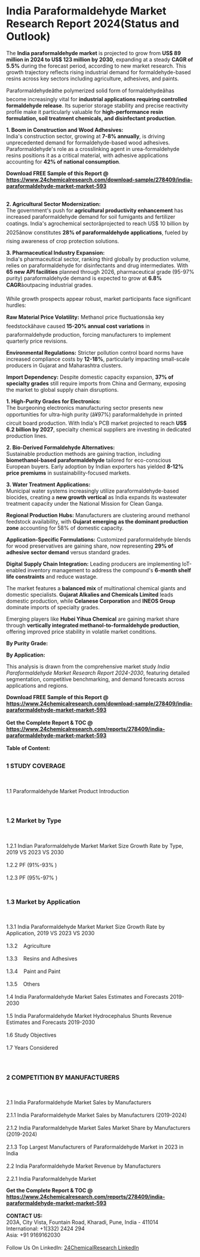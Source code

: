 <h1>India Paraformaldehyde Market Research Report 2024(Status and Outlook)</h1><p>The <strong>India paraformaldehyde market</strong> is projected to grow from <strong>US$ 89 million in 2024 to US$ 123 million by 2030</strong>, expanding at a steady <strong>CAGR of 5.5%</strong> during the forecast period, according to new market research. This growth trajectory reflects rising industrial demand for formaldehyde-based resins across key sectors including agriculture, adhesives, and paints.</p><p>Paraformaldehydeâthe polymerized solid form of formaldehydeâhas become increasingly vital for <strong>industrial applications requiring controlled formaldehyde release</strong>. Its superior storage stability and precise reactivity profile make it particularly valuable for <strong>high-performance resin formulation, soil treatment chemicals, and disinfectant production</strong>.</p><p><strong>1. Boom in Construction and Wood Adhesives:</strong><br>
India's construction sector, growing at <strong>7-8% annually</strong>, is driving unprecedented demand for formaldehyde-based wood adhesives. Paraformaldehyde's role as a crosslinking agent in urea-formaldehyde resins positions it as a critical material, with adhesive applications accounting for <strong>42% of national consumption</strong>.</p><div><b>Download FREE Sample of this Report @ 
            <a href="https://www.24chemicalresearch.com/download-sample/278409/india-paraformaldehyde-market-market-593">
            https://www.24chemicalresearch.com/download-sample/278409/india-paraformaldehyde-market-market-593</a></b></div><br><p><strong>2. Agricultural Sector Modernization:</strong><br>
The government's push for <strong>agricultural productivity enhancement</strong> has increased paraformaldehyde demand for soil fumigants and fertilizer coatings. India's agrochemical sectorâprojected to reach US$ 10 billion by 2025ânow constitutes <strong>28% of paraformaldehyde applications</strong>, fueled by rising awareness of crop protection solutions.</p><p><strong>3. Pharmaceutical Industry Expansion:</strong><br>
India's pharmaceutical sector, ranking third globally by production volume, relies on paraformaldehyde for disinfectants and drug intermediates. With <strong>65 new API facilities</strong> planned through 2026, pharmaceutical grade (95-97% purity) paraformaldehyde demand is expected to grow at <strong>6.8% CAGR</strong>âoutpacing industrial grades.</p><p>While growth prospects appear robust, market participants face significant hurdles:</p><p><strong>Raw Material Price Volatility:</strong> Methanol price fluctuationsâa key feedstockâhave caused <strong>15-20% annual cost variations</strong> in paraformaldehyde production, forcing manufacturers to implement quarterly price revisions.</p><p><strong>Environmental Regulations:</strong> Stricter pollution control board norms have increased compliance costs by <strong>12-18%</strong>, particularly impacting small-scale producers in Gujarat and Maharashtra clusters.</p><p><strong>Import Dependency:</strong> Despite domestic capacity expansion, <strong>37% of specialty grades</strong> still require imports from China and Germany, exposing the market to global supply chain disruptions.</p><p><strong>1. High-Purity Grades for Electronics:</strong><br>
The burgeoning electronics manufacturing sector presents new opportunities for ultra-high purity (â¥97%) paraformaldehyde in printed circuit board production. With India's PCB market projected to reach <strong>US$ 6.2 billion by 2027</strong>, specialty chemical suppliers are investing in dedicated production lines.</p><p><strong>2. Bio-Derived Formaldehyde Alternatives:</strong><br>
Sustainable production methods are gaining traction, including <strong>biomethanol-based paraformaldehyde</strong> tailored for eco-conscious European buyers. Early adoption by Indian exporters has yielded <strong>8-12% price premiums</strong> in sustainability-focused markets.</p><p><strong>3. Water Treatment Applications:</strong><br>
Municipal water systems increasingly utilize paraformaldehyde-based biocides, creating a <strong>new growth vertical</strong> as India expands its wastewater treatment capacity under the National Mission for Clean Ganga.</p><p><strong>Regional Production Hubs:</strong> Manufacturers are clustering around methanol feedstock availability, with <strong>Gujarat emerging as the dominant production zone</strong> accounting for 58% of domestic capacity.</p><p><strong>Application-Specific Formulations:</strong> Customized paraformaldehyde blends for wood preservatives are gaining share, now representing <strong>29% of adhesive sector demand</strong> versus standard grades.</p><p><strong>Digital Supply Chain Integration:</strong> Leading producers are implementing IoT-enabled inventory management to address the compound's <strong>6-month shelf life constraints</strong> and reduce wastage.</p><p>The market features a <strong>balanced mix</strong> of multinational chemical giants and domestic specialists. <strong>Gujarat Alkalies and Chemicals Limited</strong> leads domestic production, while <strong>Celanese Corporation</strong> and <strong>INEOS Group</strong> dominate imports of specialty grades.</p><p>Emerging players like <strong>Hubei Yihua Chemical</strong> are gaining market share through <strong>vertically integrated methanol-to-formaldehyde production</strong>, offering improved price stability in volatile market conditions.</p><p><strong>By Purity Grade:</strong></p><p><strong>By Application:</strong></p><p>This analysis is drawn from the comprehensive market study <em>India Paraformaldehyde Market Research Report 2024-2030</em>, featuring detailed segmentation, competitive benchmarking, and demand forecasts across applications and regions.</p><div><b>Download FREE Sample of this Report @ 
            <a href="https://www.24chemicalresearch.com/download-sample/278409/india-paraformaldehyde-market-market-593">
            https://www.24chemicalresearch.com/download-sample/278409/india-paraformaldehyde-market-market-593</a></b></div><br><div><b>Get the Complete Report & TOC @ 
            <a href="https://www.24chemicalresearch.com/reports/278409/india-paraformaldehyde-market-market-593">
            https://www.24chemicalresearch.com/reports/278409/india-paraformaldehyde-market-market-593</a></b></div><br>
            <b>Table of Content:</b><p><h2><span style="font-size:16px"><strong>1 STUDY COVERAGE</strong></span></h2><br />
<p>1.1 Paraformaldehyde Market Product Introduction</p><br />
<h2><span style="font-size:16px"><strong>1.2 Market by Type</strong></span></h2><br />
<p>1.2.1 Indian Paraformaldehyde Market Market Size Growth Rate by Type, 2019 VS 2023 VS 2030<br /><br />
1.2.2 PF (91%-93% )&nbsp;&nbsp; &nbsp;<br /><br />
1.2.3 PF (95%-97% )<br /><br />
<h2><span style="font-size:16px"><strong>1.3 Market by Application</strong></span></h2><br />
<p>1.3.1 India Paraformaldehyde Market Market Size Growth Rate by Application, 2019 VS 2023 VS 2030<br /><br />
1.3.2&nbsp;&nbsp; &nbsp;Agriculture<br /><br />
1.3.3&nbsp;&nbsp; &nbsp;Resins and Adhesives<br /><br />
1.3.4&nbsp;&nbsp; &nbsp;Paint and Paint<br /><br />
1.3.5&nbsp;&nbsp; &nbsp;Others<br /><br />
1.4 India Paraformaldehyde Market Sales Estimates and Forecasts 2019-2030<br /><br />
1.5 India Paraformaldehyde Market Hydrocephalus Shunts Revenue Estimates and Forecasts 2019-2030<br /><br />
1.6 Study Objectives<br /><br />
1.7 Years Considered</p><br />
<h2><span style="font-size:16px"><strong>2 COMPETITION BY MANUFACTURERS</strong></span></h2><br />
<p>2.1 India Paraformaldehyde Market Sales by Manufacturers<br /><br />
2.1.1 India Paraformaldehyde Market Sales by Manufacturers (2019-2024)<br /><br />
2.1.2 India Paraformaldehyde Market Sales Market Share by Manufacturers (2019-2024)<br /><br />
2.1.3 Top Largest Manufacturers of Paraformaldehyde Market in 2023 in India<br /><br />
2.2 India Paraformaldehyde Market Revenue by Manufacturers<br /><br />
2.2.1 India Paraformaldehyde Market</p><div><b>Get the Complete Report & TOC @ 
            <a href="https://www.24chemicalresearch.com/reports/278409/india-paraformaldehyde-market-market-593">
            https://www.24chemicalresearch.com/reports/278409/india-paraformaldehyde-market-market-593</a></b></div><br><b>CONTACT US:</b><br>
            203A, City Vista, Fountain Road, Kharadi, Pune, India - 411014<br>
            International: +1(332) 2424 294<br>
            Asia: +91 9169162030 <br><br>
            Follow Us On LinkedIn: <a href="https://www.linkedin.com/company/24chemicalresearch/">24ChemicalResearch LinkedIn</a>